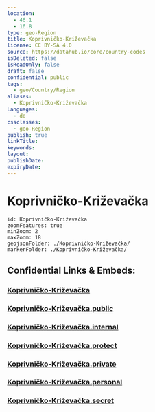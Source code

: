 ```yaml
---
location:
  - 46.1
  - 16.8
type: geo-Region
title: Koprivničko-Križevačka
license: CC BY-SA 4.0
source: https://datahub.io/core/country-codes
isDeleted: false
isReadOnly: false
draft: false
confidential: public
tags:
  - geo/Country/Region
aliases:
  - Koprivničko-Križevačka
Languages:
  - de
cssclasses:
  - geo-Region
publish: true
linkTitle:
keywords:
layout:
publishDate:
expiryDate:
---
```


# Koprivničko-Križevačka

```leaflet
id: Koprivničko-Križevačka
zoomFeatures: true 
minZoom: 2 
maxZoom: 18
geojsonFolder: ./Koprivničko-Križevačka/
markerFolder: ./Koprivničko-Križevačka/
```


## Confidential Links & Embeds: 

### [Koprivničko-Križevačka](/_Standards/Earth/Continent/Europe/Europe~Central/Croatia/Counties/Koprivničko-Križevačka.md) 

### [Koprivničko-Križevačka.public](/_public/Earth/Continent/Europe/Europe~Central/Croatia/Counties/Koprivničko-Križevačka.public.md) 

### [Koprivničko-Križevačka.internal](/_internal/Earth/Continent/Europe/Europe~Central/Croatia/Counties/Koprivničko-Križevačka.internal.md) 

### [Koprivničko-Križevačka.protect](/_protect/Earth/Continent/Europe/Europe~Central/Croatia/Counties/Koprivničko-Križevačka.protect.md) 

### [Koprivničko-Križevačka.private](/_private/Earth/Continent/Europe/Europe~Central/Croatia/Counties/Koprivničko-Križevačka.private.md) 

### [Koprivničko-Križevačka.personal](/_personal/Earth/Continent/Europe/Europe~Central/Croatia/Counties/Koprivničko-Križevačka.personal.md) 

### [Koprivničko-Križevačka.secret](/_secret/Earth/Continent/Europe/Europe~Central/Croatia/Counties/Koprivničko-Križevačka.secret.md)

